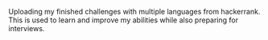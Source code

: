 Uploading my finished challenges with multiple languages from hackerrank. This is used to learn and improve my abilities while also preparing for interviews.
